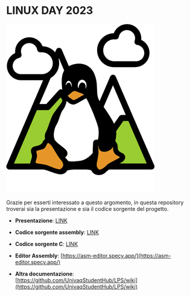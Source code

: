 # LINUX DAY 2023

![](./img/logo-lug.png)

Grazie per esserti interessato a questo argomento, in questa repository troverai sia la presentazione e sia il codice sorgente del progetto.

* **Presentazione**: [LINK](/m68k.pdf)

* **Codice sorgente assembly**: [LINK](./Assembly/)

* **Codice sorgente C**: [LINK](./C%20code/)


* **Editor Assembly**: [https://asm-editor.specy.app/](https://asm-editor.specy.app/)

* **Altra documentazione**: [https://github.com/UnivaqStudentHub/LPS/wiki](https://github.com/UnivaqStudentHub/LPS/wiki)
